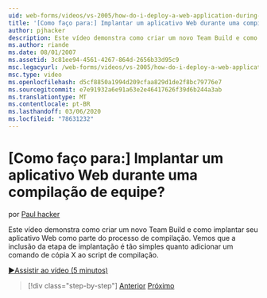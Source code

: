 ```yaml
---
uid: web-forms/videos/vs-2005/how-do-i-deploy-a-web-application-during-a-team-build
title: '[Como faço para:] Implantar um aplicativo Web durante uma compilação de equipe? | Microsoft Docs'
author: pjhacker
description: Este vídeo demonstra como criar um novo Team Build e como implantar seu aplicativo Web como parte do processo de compilação. Vemos que, incluindo o deploymentm...
ms.author: riande
ms.date: 08/01/2007
ms.assetid: 3c81ee94-4561-4267-864d-2656b33d95c9
msc.legacyurl: /web-forms/videos/vs-2005/how-do-i-deploy-a-web-application-during-a-team-build
msc.type: video
ms.openlocfilehash: d5cf8850a1994d209cfaa829d1de2f8bc79776e7
ms.sourcegitcommit: e7e91932a6e91a63e2e46417626f39d6b244a3ab
ms.translationtype: MT
ms.contentlocale: pt-BR
ms.lasthandoff: 03/06/2020
ms.locfileid: "78631232"
---
```

# <a name="how-do-i-deploy-a-web-application-during-a-team-build"></a>[Como faço para:] Implantar um aplicativo Web durante uma compilação de equipe?

por [Paul hacker](https://github.com/pjhacker)

Este vídeo demonstra como criar um novo Team Build e como implantar seu aplicativo Web como parte do processo de compilação. Vemos que a inclusão da etapa de implantação é tão simples quanto adicionar um comando de cópia X ao script de compilação.

[&#9654;Assistir ao vídeo (5 minutos)](https://channel9.msdn.com/Blogs/ASP-NET-Site-Videos/how-do-i-deploy-a-web-application-during-a-team-build)

> [!div class="step-by-step"]
> [Anterior](how-do-i-automate-testing-using-team-build.md)
> [Próximo](how-do-i-run-unit-tests-against-a-deployed-database.md)
